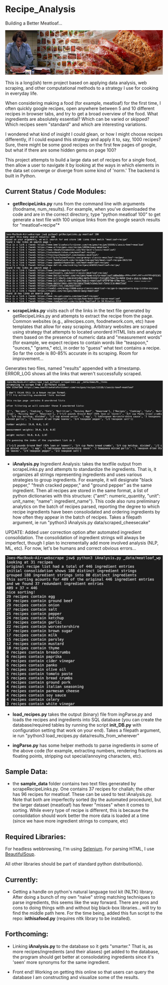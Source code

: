 # Recipe_Analysis
Building a Better Meatloaf... 

![I know how Jeanne Dielman feels...](splash.jpg)

This is a long(ish) term project based on applying data analysis, web scraping, and other computational methods to a strategy I use for cooking in everyday life. 

When considering making a food (for example, meatloaf) for the first time, I often quickly google recipes, open anywhere between 5 and 10 different recipes in browser tabs, and try to get a broad overview of the food. What ingredients are absolutely essential? Which can be varied or skipped? Which recipes seem "standard" and which are interesting variations. 

I wondered what kind of insight I could glean, or how I might choose recipes differently, if I could expand this strategy and apply it to, say, 1000 recipes? Sure, there might be some good recipes on the first few pages of google, but what if there are some hidden gems on page 100? 

This project attempts to build a large data set of recipes for a single food, then allow a user to navigate it by looking at the ways in which elements in the data set converge or diverge from some kind of 'norm.' The backend is built in Python.  

## Current Status / Code Modules: 
* **getRecipeLinks.py**  runs from the command line with arguments (foodname, num_results). For example, when you've downloaded the code and are in the correct directory, type "python meatloaf 100" to get generate a text file with 100 unique links from the google search results for "meatloaf+recipe"* 

<p align="center"> <img src="getRecipeLinks.jpg"> </p>

* **scrapeLinks.py** visits each of the links in the text file generated by getRecipeLinks.py and attempts to extract the recipe from the page. Common websites (e.g., allrecipes.com, foodnetwork.com, etc) have templates that allow for easy scraping. Arbitrary websites are scraped using strategy that attempts to located unorderd HTML lists and analyze them based on the presence of numeric data and "measurement words" (for example, we expect recipes to contain words like "teaspoon," "ounces," "grams," etc), in order to "guess" what text contains a recipe. So far the code is 80-85% accurate in its scraping. Room for improvement... 

Generates two files, named "results" appended with a timestamp. ERROR_LOG shows all the links that weren't successfully scraped. 

<p align="center"> <img src="scrapeLinks.jpg"> </p>

* **iAnalysis.py** Ingredient Analysis: takes the textfile output from scrapeLinks.py and attempts to standardize the ingredients. That is, it organizes all strings representing ingredients and uses various strategies to group ingredients. For example, it will designate "black pepper," "fresh cracked pepper," and "ground pepper" as the same ingredient. Then all recipes are stored in the same format, a list of python dictionaries with this structure: {"amt": numeric_quantity, "unit": unit_name; "name": ingredient_name"}. This code also runs preliminary analytics on the batch of recipes parsed, reporting the degree to which recipe ingredients have been consolodated and ordering ingredients by how often they appear in the batch of recipes. Takes a filepath argument, ie run "python3 iAnalysis.py data/scraped_cheesecake" 

UPDATE: Added user correction option after automated ingredient consolidation. The consolidation of ingredient strings will always be imperfect, though I plan to incrementally add more involved analysis (NLP, ML, etc). For now, let's be humans and correct obvious errors... 
  
<p align="center"> <img src="iAnalysis.jpg"> </p>

* **load_recipes.py** takes the output (binary) file from ingParse.py and loads the recipes and ingredients into  SQL database (you can create the database/required tables by running the script **init_DB.py** with configuration setting that work on your end). Takes a filepath argument, ie run "python3 load_recipes.py data/results_from_wherever" 

* **ingParse.py** has some helper methods to parse ingredients in some of the above code (for example, extracting numbers, rendering fractions as floating points, stripping out special/annoying characters, etc). 

## Sample Data:

* the **sample_data** folder contains two text files generated by scrapeRecipeLinks.py. One contains 37 recipes for challah; the other has 96 recipes for meatloaf. These can be used to test iAnalysis.py. Note that both are imperfectly sorted (by the automated procedure), but the larger dataset (meatloaf) has fewer "misses" when it comes to sorting. While every type of recipe is different, this is because the consolidation should work better the more data is loaded at a time (since we have more ingredient strings to compare, etc)

## Required Libraries: ##
For headless webbrowsing, I'm using [Selenium](https://selenium-python.readthedocs.io/installation.html). For parsing HTML, I use [BeautifulSoup](https://www.crummy.com/software/BeautifulSoup/bs4/doc/).

All other libraries should be part of standard python distribution(s). 

## Currently: ##
* Getting a handle on python's natural language tool kit (NLTK) library. After doing a bunch of my own "naive" string matching techniques to parse ingredients, this seems like the way forward. There are pros and cons to doing things with and without big black-box libraries... will try to find the middle path here. For the time being, added this fun script to the repo: **isthisafood.py** (requires nltk library to be installed). 

## Forthcoming: ##

* Linking **iAnalysis.py** to the database so it gets "smarter." That is, as more recipes/ingredients (and their aliases) get added to the database, the program should get better at consolodating ingredients since it's 'seen' more synonyms for the same ingredient.  

* Front end! Working on getting this online so that users can query the database I am constructing and visualize some of the results. 

